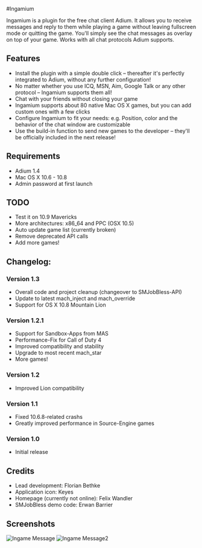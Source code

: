 #Ingamium

Ingamium is a plugin for the free chat client Adium. It allows you to receive messages and reply to them while playing a game without leaving fullscreen mode or quitting the game. You'll simply see the chat messages as overlay on top of your game. Works with all chat protocols Adium supports.

## Features
* Install the plugin with a simple double click – thereafter it's perfectly integrated to Adium, without any further configuration!
* No matter whether you use ICQ, MSN, Aim, Google Talk or any other protocol – Ingamium supports them all!
* Chat with your friends without closing your game
* Ingamium supports about 80 native Mac OS X games, but you can add custom ones with a few clicks
* Configure Ingamium to fit your needs: e.g. Position, color and the behavior of the chat window are customizable
* Use the build-in function to send new games to the developer – they'll be officially included in the next release!

## Requirements
* Adium 1.4
* Mac OS X 10.6 - 10.8
* Admin password at first launch

## TODO
* Test it on 10.9 Mavericks
* More architectures: x86_64 and PPC (OSX 10.5)
* Auto update game list (currently broken)
* Remove deprecated API calls
* Add more games!

## Changelog:
### Version 1.3
* Overall code and project cleanup (changeover to SMJobBless-API)
* Update to latest mach_inject and mach_override
* Support for OS X 10.8 Mountain Lion

### Version 1.2.1
* Support for Sandbox-Apps from MAS
* Performance-Fix for Call of Duty 4
* Improved compatibility and stability
* Upgrade to most recent mach_star
* More games!

### Version 1.2
* Improved Lion compatibility

### Version 1.1
* Fixed 10.6.8-related crashs
* Greatly improved performance in Source-Engine games

### Version 1.0
* Initial release

## Credits
* Lead development: Florian Bethke
* Application icon: Keyes
* Homepage (currently not online): Felix Wandler
* SMJobBless demo code: Erwan Barrier

## Screenshots
![Ingame Message](https://raw.github.com/{Fl0ri4n}/{Ingamium}/{master}/{Resources/screenshot1.png})
![Ingame Message2](https://raw.github.com/{Fl0ri4n}/{Ingamium}/{master}/{Resources/screenshot2.png})